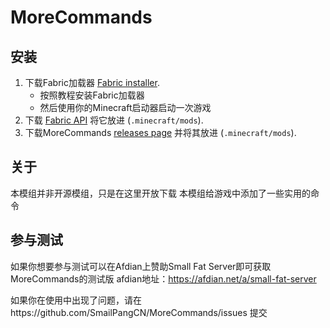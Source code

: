 # MoreCommands

## 安装
1. 下载Fabric加载器 [Fabric installer](https://fabricmc.net/use).
   - 按照教程安装Fabric加载器
   - 然后使用你的Minecraft启动器启动一次游戏
1. 下载 [Fabric API](https://minecraft.curseforge.com/projects/fabric)
   将它放进 (`.minecraft/mods`).
1. 下载MoreCommands [releases page](https://github.com/Earthcomputer/clientcommands/releases)
   并将其放进 (`.minecraft/mods`).

## 关于
本模组并非开源模组，只是在这里开放下载
本模组给游戏中添加了一些实用的命令

## 参与测试
如果你想要参与测试可以在Afdian上赞助Small Fat Server即可获取MoreCommands的测试版
afdian地址：https://afdian.net/a/small-fat-server

如果你在使用中出现了问题，请在https://github.com/SmailPangCN/MoreCommands/issues 提交
